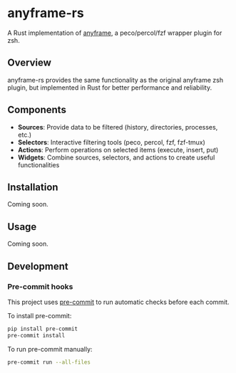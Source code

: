 # anyframe-rs

A Rust implementation of [anyframe](https://github.com/x-smasato/anyframe), a peco/percol/fzf wrapper plugin for zsh.

## Overview

anyframe-rs provides the same functionality as the original anyframe zsh plugin, but implemented in Rust for better performance and reliability.

## Components

- **Sources**: Provide data to be filtered (history, directories, processes, etc.)
- **Selectors**: Interactive filtering tools (peco, percol, fzf, fzf-tmux)
- **Actions**: Perform operations on selected items (execute, insert, put)
- **Widgets**: Combine sources, selectors, and actions to create useful functionalities

## Installation

Coming soon.

## Usage

Coming soon.

## Development

### Pre-commit hooks

This project uses [pre-commit](https://pre-commit.com/) to run automatic checks before each commit.

To install pre-commit:

```bash
pip install pre-commit
pre-commit install
```

To run pre-commit manually:

```bash
pre-commit run --all-files
```
